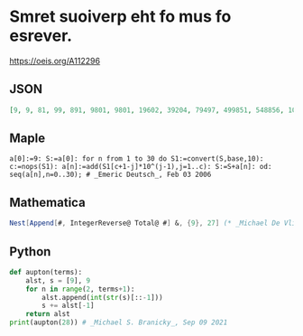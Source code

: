 # Smret suoiverp eht fo mus fo esrever\.
https://oeis.org/A112296
## JSON
```JSON
[9, 9, 81, 99, 891, 9801, 9801, 19602, 39204, 79497, 499851, 548856, 1077021, 2274822, 4459554, 8909109, 70282971, 87111288, 664223571, 730645938, 5791910751, 6272012637, 36351143631, 49985258994, 88971507999, 789520249881, 868572264879, 7470454307481]
```
## Maple
```Maple
a[0]:=9: S:=a[0]: for n from 1 to 30 do S1:=convert(S,base,10): c:=nops(S1): a[n]:=add(S1[c+1-j]*10^(j-1),j=1..c): S:=S+a[n]: od: seq(a[n],n=0..30); # _Emeric Deutsch_, Feb 03 2006
```
## Mathematica
```Mathematica
Nest[Append[#, IntegerReverse@ Total@ #] &, {9}, 27] (* _Michael De Vlieger_, Sep 09 2021 *)
```
## Python
```Python
def aupton(terms):
    alst, s = [9], 9
    for n in range(2, terms+1):
        alst.append(int(str(s)[::-1]))
        s += alst[-1]
    return alst
print(aupton(28)) # _Michael S. Branicky_, Sep 09 2021
```
